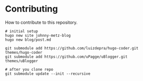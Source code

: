 # Contributing

How to contribute to this repository.

```
# initial setup
hugo new site johnny-metz-blog
hugo new blog/post.md

git submodule add https://github.com/luizdepra/hugo-coder.git themes/hugo-coder
git submodule add https://github.com/uPagge/uBlogger.git themes/uBlogger

# after you clone repo
git submodule update --init --recursive
```
